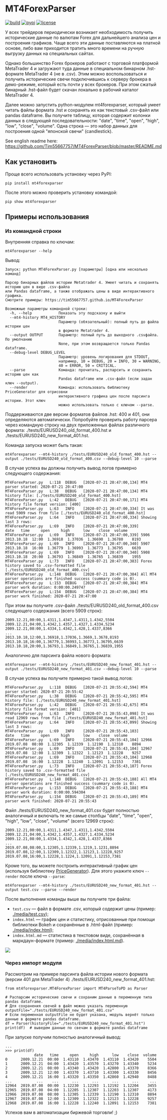 # MT4ForexParser

[![build](https://travis-ci.org/Tim55667757/MT4ForexParser.svg)](https://travis-ci.org/Tim55667757/MT4ForexParser)
[![pypi](https://img.shields.io/pypi/v/MT4ForexParser.svg)](https://pypi.python.org/pypi/MT4ForexParser)
[![license](https://img.shields.io/pypi/l/MT4ForexParser.svg)](https://github.com/Tim55667757/MT4ForexParser/blob/master/LICENSE)

У всех трейдеров периодически возникает необходимость получить исторические данные по валютам Forex для дальнейшего анализа цен и построения графиков. Чаще всего эти данные поставляются на платной основе, либо вам приходится тратить много времени на ручную выгрузку данных на специальных сайтах.

Однако большинство Forex брокеров работают с торговой платформой MetaTrader 4 и загружают туда данные в специальном бинарном .hst-формате MetaTrader 4 (не в .csv). Этим можно воспользоваться и получить исторические свечи подключившись к серверу брокера в демо-режиме, который есть почти у всех брокеров. При этом сжатый бинарный .hst-файл будет скачан локально в рабочий каталог MetaTrader 4.

Далее можно запустить python-модулем mt4forexparser, который умеет читать файлы формата .hst и сохранять их как текстовый .csv-файл или pandas dataframe. Вы получите таблицу, которая содержит колонки данных в следующей последовательности: "date", "time", "open", "high", "low", "close", "volume". Одна строка — это набор данных для построения одной "японской свечи" (candlestick).

See english readme here: https://github.com/Tim55667757/MT4ForexParser/blob/master/README.md


## Как установить

Проще всего использовать установку через PyPI:
```commandline
pip install mt4forexparser
```

После этого можно проверить установку командой:
```commandline
pip show mt4forexparser
```


## Примеры использования

### Из командной строки

Внутренняя справка по ключам:
```commandline
mt4forexparser --help
```

Вывод:
```
Запуск: python MT4ForexParser.py [параметры] [одна или несколько команд]

Парсер бинарных файлов истории Metatrader 4. Умеет читать и сохранять историю цен в виде .csv-файла
или Pandas dataframe, а также отображать цены в виде интерактивного графика.
Смотрите примеры: https://tim55667757.github.io/MT4ForexParser

Возможные параметры командной строки:
  -h, --help            Показать эту подсказку и выйти
  --mt4-history MT4_HISTORY
                        Параметр (обязательный): полный путь до файла истории цен
                        в формате Metatrader 4.
  --output OUTPUT       Параметр: полный путь до выходного .csvфайла. По умолчанию
                        None, при этом возвращается только Pandas dataframe.
  --debug-level DEBUG_LEVEL
                        Параметр: уровень логирования для STDOUT,
                        например, 10 = DEBUG, 20 = INFO, 30 = WARNING,
                        40 = ERROR, 50 = CRITICAL.
  --parse               Команда: прочитать, распарсить и сохранить историю цен как
                        Pandas dataframe или .csv-файл (если задан ключ --output).
  --render              Команда: использовать библиотеку PriceGenerator для отрисовки
                        интерактивного графика цен после парсинга истории. Этот ключ
                        можно использовать только с ключом --parse.
```

Поддерживаются две версии форматов файлов .hst: 400 и 401, они определяются автоматически. Попробуйте проверить работу парсера через командную строку на двух приложенных файлах различного формата: ./tests/EURUSD240_old_format_400.hst и ./tests/EURUSD240_new_format_401.hst.

Команда запуска может быть такая:
```commandline
mt4forexparser --mt4-history ./tests/EURUSD240_old_format_400.hst --output ./tests/EURUSD240_old_format_400.csv --debug-level 10 --parse
```

В случае успеха вы должны получить вывод логов примерно следующего содержания:
```
MT4ForexParser.py   L:118  DEBUG   [2020-07-21 20:47:00,134] MT4 parser started: 2020-07-21 20:47:00
MT4ForexParser.py   L:38   DEBUG   [2020-07-21 20:47:00,134] MT4 history file: [./tests/EURUSD240_old_format_400.hst]
MT4ForexParser.py   L:42   DEBUG   [2020-07-21 20:47:00,171] MT4 history file format version: [400]
MT4ForexParser.py   L:63   INFO    [2020-07-21 20:47:00,334] It was read 5909 rows from file [./tests/EURUSD240_old_format_400.hst]
MT4ForexParser.py   L:64   INFO    [2020-07-21 20:47:00,334] Showing last 3 rows:
MT4ForexParser.py   L:69   INFO    [2020-07-21 20:47:00,339]             date   time     open     high      low    close  volume
MT4ForexParser.py   L:69   INFO    [2020-07-21 20:47:00,339] 5906  2013.10.18  12:00  1.36918  1.37036  1.36690  1.36780    8193
MT4ForexParser.py   L:69   INFO    [2020-07-21 20:47:00,340] 5907  2013.10.18  16:00  1.36779  1.36993  1.36773  1.36795    6639
MT4ForexParser.py   L:69   INFO    [2020-07-21 20:47:00,340] 5908  2013.10.18  20:00  1.36793  1.36849  1.36765  1.36839    1955
MT4ForexParser.py   L:73   INFO    [2020-07-21 20:47:00,383] Forex history saved to .csv-formatted file [./tests/EURUSD240_old_format_400.csv]
MT4ForexParser.py   L:148  DEBUG   [2020-07-21 20:47:00,384] All MT4 parser operations are finished success (summary code is 0).
MT4ForexParser.py   L:153  DEBUG   [2020-07-21 20:47:00,384] MT4 parser work duration: 0:00:00.249747
MT4ForexParser.py   L:154  DEBUG   [2020-07-21 20:47:00,384] MT4 parser work finished: 2020-07-21 20:47:00
```

При этом вы получите .csv-файл ./tests/EURUSD240_old_format_400.csv следующего содержания (всего 5909 строк):
```
2009.12.21,00:00,1.4311,1.4347,1.4311,1.4342,5504
2009.12.21,04:00,1.4342,1.4357,1.4327,1.4334,5234
2009.12.21,08:00,1.4334,1.4342,1.428,1.4337,8366
...
2013.10.18,12:00,1.36918,1.37036,1.3669,1.3678,8193
2013.10.18,16:00,1.36779,1.36993,1.36773,1.36795,6639
2013.10.18,20:00,1.36793,1.36849,1.36765,1.36839,1955
```

Аналогично для парсинга файла нового формата:
```commandline
mt4forexparser --mt4-history ./tests/EURUSD240_new_format_401.hst --output ./tests/EURUSD240_new_format_401.csv --debug-level 10 --parse
```

В случае успеха вы получите примерно такой вывод логов:
```
MT4ForexParser.py   L:118  DEBUG   [2020-07-21 20:55:42,594] MT4 parser started: 2020-07-21 20:55:42
MT4ForexParser.py   L:38   DEBUG   [2020-07-21 20:55:42,595] MT4 history file: [./tests/EURUSD240_new_format_401.hst]
MT4ForexParser.py   L:42   DEBUG   [2020-07-21 20:55:42,675] MT4 history file format version: [401]
MT4ForexParser.py   L:63   INFO    [2020-07-21 20:55:43,098] It was read 12969 rows from file [./tests/EURUSD240_new_format_401.hst]
MT4ForexParser.py   L:64   INFO    [2020-07-21 20:55:43,099] Showing last 3 rows:
MT4ForexParser.py   L:69   INFO    [2020-07-21 20:55:43,103]              date   time     open     high      low    close  volume
MT4ForexParser.py   L:69   INFO    [2020-07-21 20:55:43,104] 12966  2019.07.08  08:00  1.12305  1.12339  1.12190  1.12310    8894
MT4ForexParser.py   L:69   INFO    [2020-07-21 20:55:43,104] 12967  2019.07.08  12:00  1.12309  1.12322  1.12123  1.12228    9257
MT4ForexParser.py   L:69   INFO    [2020-07-21 20:55:43,104] 12968  2019.07.08  16:00  1.12228  1.12240  1.12091  1.12153    7381
MT4ForexParser.py   L:73   INFO    [2020-07-21 20:55:43,187] Forex history saved to .csv-formatted file [./tests/EURUSD240_new_format_401.csv]
MT4ForexParser.py   L:148  DEBUG   [2020-07-21 20:55:43,188] All MT4 parser operations are finished success (summary code is 0).
MT4ForexParser.py   L:153  DEBUG   [2020-07-21 20:55:43,188] MT4 parser work duration: 0:00:00.594304
MT4ForexParser.py   L:154  DEBUG   [2020-07-21 20:55:43,189] MT4 parser work finished: 2020-07-21 20:55:43
```

Файл ./tests/EURUSD240_new_format_401.csv будет полностью аналогичный и включать те же самые столбцы "date", "time", "open", "high", "low", "close", "volume" (всего 12969 строк):
```
2009.12.21,00:00,1.4311,1.4347,1.4311,1.4342,5504
2009.12.21,04:00,1.4342,1.4357,1.4327,1.4334,5234
2009.12.21,08:00,1.4334,1.4342,1.428,1.4337,8366
...
2019.07.08,08:00,1.12305,1.12339,1.1219,1.1231,8894
2019.07.08,12:00,1.12309,1.12322,1.12123,1.12228,9257
2019.07.08,16:00,1.12228,1.1224,1.12091,1.12153,7381
```

Кроме того, вы можете построить интерактивный график цен (используя библиотеку [PriceGenerator](https://github.com/Tim55667757/PriceGenerator)). Для этого укажите ключ `--render` после ключа `--parse`:
```commandline
mt4forexparser --mt4-history ./tests/EURUSD240_new_format_401.hst --output test.csv --parse --render
```

После выполнения команды выше вы получите три файла:
- `test.csv` — файл в формате .csv, который содержит цены (пример: [./media/test.csv](./media/test.csv));
- `index.html` — график цен и статистику, отрисованные при помощи библиотеки Bokeh и сохранённые в .html-файл (пример: [./media/index.html](./media/index.html));
- `index.html.md` — статистика в текстовом виде, сохранённая в маркдаун-формате (пример: [./media/index.html.md](./media/index.html.md)).

![](./media/index.html.png)


### Через импорт модуля

Рассмотрим на примере парсинга файла истории нового формата (версии 401 для MetaTrader 4) ./tests/EURUSD240_new_format_401.hst:
```
from mt4forexparser.MT4ForexParser import MT4ParseToPD as Parser

# Распарсим исторические свечи и сохраним данные в переменную типа pandas dataframe.
# Для сохранения свечей в файл можно указать переменную outputFile="./tests/EURUSD240_new_format_401.csv"
# Если переменная outputFile не будет указана, модуль вернёт только данные в формате pandas dataframe.
df = Parser(historyFile="./tests/EURUSD240_new_format_401.hst")
print(df)  # выведем данные по свечам в формате pandas dataframe
```

При запуске получим полностью аналогичный вывод:
```
...
>>> print(df)
             date   time     open     high      low    close  volume
0      2009.12.21  00:00  1.43110  1.43470  1.43110  1.43420    5504
1      2009.12.21  04:00  1.43420  1.43570  1.43270  1.43340    5234
2      2009.12.21  08:00  1.43340  1.43420  1.42800  1.43370    8366
3      2009.12.21  12:00  1.43370  1.43710  1.43300  1.43330    8456
4      2009.12.21  16:00  1.43320  1.43350  1.42860  1.42940    8488
...           ...    ...      ...      ...      ...      ...     ...
12964  2019.07.08  00:00  1.12230  1.12293  1.12192  1.12204    3455
12965  2019.07.08  04:00  1.12205  1.12307  1.12203  1.12307    4173
12966  2019.07.08  08:00  1.12305  1.12339  1.12190  1.12310    8894
12967  2019.07.08  12:00  1.12309  1.12322  1.12123  1.12228    9257
12968  2019.07.08  16:00  1.12228  1.12240  1.12091  1.12153    7381
```


Успехов вам в автоматизации биржевой торговли! ;)
